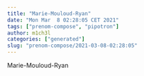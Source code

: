 ```yaml
---
title: "Marie-Mouloud-Ryan"
date: "Mon Mar  8 02:28:05 CET 2021"
tags: ["prenom-compose", "pipotron"]
author: m1ch3l
categories: ["generated"]
slug: "prenom-compose/2021-03-08-02:28:05"
---
```


Marie-Mouloud-Ryan
